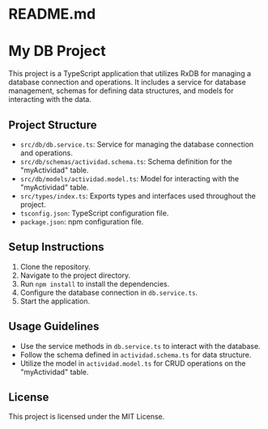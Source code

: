 # README.md

# My DB Project

This project is a TypeScript application that utilizes RxDB for managing a database connection and operations. It includes a service for database management, schemas for defining data structures, and models for interacting with the data.

## Project Structure

- `src/db/db.service.ts`: Service for managing the database connection and operations.
- `src/db/schemas/actividad.schema.ts`: Schema definition for the "myActividad" table.
- `src/db/models/actividad.model.ts`: Model for interacting with the "myActividad" table.
- `src/types/index.ts`: Exports types and interfaces used throughout the project.
- `tsconfig.json`: TypeScript configuration file.
- `package.json`: npm configuration file.

## Setup Instructions

1. Clone the repository.
2. Navigate to the project directory.
3. Run `npm install` to install the dependencies.
4. Configure the database connection in `db.service.ts`.
5. Start the application.

## Usage Guidelines

- Use the service methods in `db.service.ts` to interact with the database.
- Follow the schema defined in `actividad.schema.ts` for data structure.
- Utilize the model in `actividad.model.ts` for CRUD operations on the "myActividad" table.

## License

This project is licensed under the MIT License.